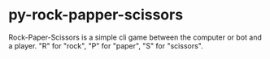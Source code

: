 # py-rock-papper-scissors
Rock-Paper-Scissors is a simple cli game between the computer or bot and a player.
"R" for "rock", 
"P" for "paper", 
"S" for "scissors".
